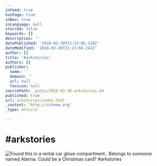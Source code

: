 ```yaml
---
inFeed: true
hasPage: true
inNav: true
inLanguage: null
starred: false
keywords: []
description: ''
datePublished: '2016-03-30T21:23:05.110Z'
dateModified: '2016-03-30T21:23:04.242Z'
author: []
title: '#arkstories'
authors: []
publisher:
  name: ''
  domain: ''
  url: null
  favicon: null
sourcePath: _posts/2016-03-30-arkstories.md
published: true
url: arkstories/index.html
_context: 'http://schema.org'
_type: Article

---
```

# \#arkstories
![Found this in a rental car glove compartment.. Belongs to someone named Alanna. Could be a Christmas card? #arkstories](https://scontent.cdninstagram.com/t51.2885-15/s640x640/sh0.08/e35/12424743_584704561696234_1297440723_n.jpg?ig_cache_key=MTIxNDAwNTQzMTExODczODE3OQ%3D%3D.2)